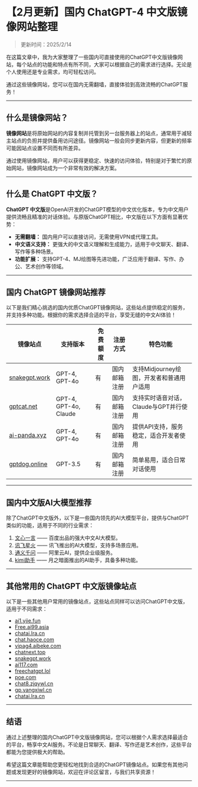 # 【2月更新】国内 ChatGPT-4 中文版镜像网站整理

>更新时间：2025/2/14

在这篇文章中，我为大家整理了一些国内可直接使用的ChatGPT中文版镜像网站，每个站点的功能和特点有所不同，大家可以根据自己的需求进行选择。无论是个人使用还是专业需求，均可轻松访问。

通过这些镜像网站，您可以在国内无需翻墙，直接体验到高效流畅的ChatGPT服务！

---

## 什么是镜像网站？

**镜像网站**是将原始网站的内容复制并托管到另一台服务器上的站点，通常用于减轻主站点的负担并提供备用访问途径。镜像网站一般会同步更新内容，但更新的频率可能因站点设置不同而有所差异。

通过使用镜像网站，用户可以获得更稳定、快速的访问体验，特别是对于繁忙的原始网站，镜像网站成为一个非常有效的解决方案。

---

## 什么是 ChatGPT 中文版？

**ChatGPT 中文版**是OpenAI开发的ChatGPT模型的中文优化版本，专为中文用户提供流畅且精准的对话体验。与原版ChatGPT相比，中文版在以下方面有显著优势：

- **无需翻墙：** 国内用户可以直接访问，无需使用VPN或代理工具。
- **中文语义支持：** 更强大的中文语义理解和生成能力，适用于中文聊天、翻译、写作等多种场景。
- **功能扩展：** 支持GPT-4、MJ绘图等先进功能，广泛应用于翻译、写作、办公、艺术创作等领域。

---

## 国内 ChatGPT 镜像网站推荐

以下是我们精心挑选的国内优质ChatGPT镜像网站，这些站点提供稳定的服务，并支持多种功能。根据你的需求选择合适的平台，享受无缝的中文AI体验！

| **镜像站点**                      | **支持版本**           | **免费额度** | **注册方式**         | **特色功能**                                |
|------------------------------------|-----------------------|--------------|---------------------|--------------------------------------------|
| [snakegpt.work](https://snakegpt.work)  | GPT-4, GPT-4o         | 有           | 国内邮箱注册        | 支持Midjourney绘图，开发者和普通用户适用    |
| [gptcat.net](https://gptcat.net/)        | GPT-4, GPT-4o, Claude | 有           | 国内邮箱注册        | 支持实时语音对话，Claude与GPT并行使用      |
| [ai-panda.xyz](https://ai-panda.xyz/login?invite_code=34137c47) | GPT-4, GPT-4o         | 有           | 国内邮箱注册        | 提供API支持，服务稳定，适合开发者使用      |
| [gptdog.online](http://gptdog.online/)  | GPT-3.5               | 有           | 国内邮箱注册        | 简单易用，适合日常对话使用                  |

---

## 国内中文版AI大模型推荐

除了ChatGPT中文版外，以下是一些国内领先的AI大模型平台，提供与ChatGPT类似的功能，适用于不同的行业需求：

1. [文心一言](https://yiyan.baidu.com/welcome) —— 百度出品的强大中文AI大模型。
2. [讯飞星火](https://xinghuo.xfyun.cn/) —— 讯飞推出的AI大模型，支持多场景应用。
3. [通义千问](https://tongyi.aliyun.com/) —— 阿里云AI，提供企业级服务。
4. [kimi助手](https://kimi.moonshot.cn/) —— 月之暗面推出的AI助手，具备多种功能。

---

## 其他常用的 ChatGPT 中文版镜像站点

以下是一些其他用户常用的镜像站点，这些站点同样可以访问ChatGPT中文版，适用于不同需求：

- [ai1.yjie.fun](https://ai1.yjie.fun/)
- [Free.ai99.asia](https://Free.ai99.asia)
- [chatai.lra.cn](https://chatai.lra.cn/#/home/chat)
- [chat.haoce.com](https://chat.haoce.com/)
- [vipag4.aibeke.com](https://vipag4.aibeke.com/)
- [chatnext.top](https://www.chatnext.top)
- [snakegpt.work](https://snakegpt.work?inVitecode=PUWFCNERUN)
- [ai117.com](https://ai117.com/)
- [freechatgpt.lol](https://freechatgpt.lol/)
- [poe.com](https://poe.com)
- [chat8.zjqywl.cn](http://chat8.zjqywl.cn/chatbotai/1002?channel=360toufangzt9)
- [gp.yangxiwl.cn](http://gp.yangxiwl.cn/chatmax/chat/1691915246543?channel=baidumaxguizhou&bd_vid=11561269466905197062)
- [chatai.lra.cn](https://chatai.lra.cn/#/home/chat)

---

## 结语

通过上述整理的国内ChatGPT中文版镜像网站，您可以根据个人需求选择最适合的平台，畅享中文AI服务。不论是日常聊天、翻译、写作还是艺术创作，这些平台都能为您提供极大的帮助。

希望这篇文章能帮助您更轻松地找到合适的ChatGPT镜像站点。如果您有其他问题或发现更好的镜像网站，欢迎在评论区留言，与我们共享资源！

---

